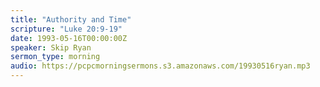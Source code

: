 ```yaml
---
title: "Authority and Time"
scripture: "Luke 20:9-19"
date: 1993-05-16T00:00:00Z
speaker: Skip Ryan
sermon_type: morning
audio: https://pcpcmorningsermons.s3.amazonaws.com/19930516ryan.mp3 
---
```



